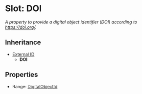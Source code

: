 # Slot: DOI
_A property to provide a digital object identifier (DOI) according to https://doi.org/._




## Inheritance

* [External ID](external_id.md)
    * **DOI**



## Properties

 * Range: [DigitalObjectId](DigitalObjectId.md)







